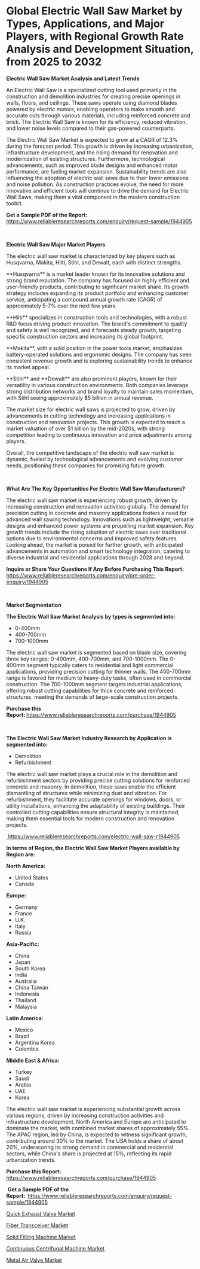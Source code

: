 <p><h1>Global Electric Wall Saw Market by Types, Applications, and Major Players, with Regional Growth Rate Analysis and Development Situation, from 2025 to 2032</h1></p><p><strong>Electric Wall Saw Market Analysis and Latest Trends</strong></p>
<p><p>An Electric Wall Saw is a specialized cutting tool used primarily in the construction and demolition industries for creating precise openings in walls, floors, and ceilings. These saws operate using diamond blades powered by electric motors, enabling operators to make smooth and accurate cuts through various materials, including reinforced concrete and brick. The Electric Wall Saw is known for its efficiency, reduced vibration, and lower noise levels compared to their gas-powered counterparts.</p><p>The Electric Wall Saw Market is expected to grow at a CAGR of 12.3% during the forecast period. This growth is driven by increasing urbanization, infrastructure development, and the rising demand for renovation and modernization of existing structures. Furthermore, technological advancements, such as improved blade designs and enhanced motor performance, are fueling market expansion. Sustainability trends are also influencing the adoption of electric wall saws due to their lower emissions and noise pollution. As construction practices evolve, the need for more innovative and efficient tools will continue to drive the demand for Electric Wall Saws, making them a vital component in the modern construction toolkit.</p></p>
<p><strong>Get a Sample PDF of the Report:&nbsp;</strong> <a href="https://www.reliableresearchreports.com/enquiry/request-sample/1944905?utm_campaign=102&utm_medium=2&utm_source=Github&utm_content=ia&utm_term=16022025&utm_id=electric-wall-saw">https://www.reliableresearchreports.com/enquiry/request-sample/1944905</a></p>
<p>&nbsp;</p>
<p><strong>Electric Wall Saw Major Market Players</strong></p>
<p><p>The electric wall saw market is characterized by key players such as Husqvarna, Makita, Hilti, Stihl, and Dewalt, each with distinct strengths. </p><p>**Husqvarna** is a market leader known for its innovative solutions and strong brand reputation. The company has focused on highly efficient and user-friendly products, contributing to significant market share. Its growth strategy includes expanding its product portfolio and enhancing customer service, anticipating a compound annual growth rate (CAGR) of approximately 5-7% over the next few years.</p><p>**Hilti** specializes in construction tools and technologies, with a robust R&D focus driving product innovation. The brand's commitment to quality and safety is well recognized, and it forecasts steady growth, targeting specific construction sectors and increasing its global footprint.</p><p>**Makita**, with a solid position in the power tools market, emphasizes battery-operated solutions and ergonomic designs. The company has seen consistent revenue growth and is exploring sustainability trends to enhance its market appeal.</p><p>**Stihl** and **Dewalt** are also prominent players, known for their versatility in various construction environments. Both companies leverage strong distribution networks and brand loyalty to maintain sales momentum, with Stihl seeing approximately $5 billion in annual revenue.</p><p>The market size for electric wall saws is projected to grow, driven by advancements in cutting technology and increasing applications in construction and renovation projects. This growth is expected to reach a market valuation of over $1 billion by the mid-2020s, with strong competition leading to continuous innovation and price adjustments among players.</p><p>Overall, the competitive landscape of the electric wall saw market is dynamic, fueled by technological advancements and evolving customer needs, positioning these companies for promising future growth.</p></p>
<p>&nbsp;</p>
<p><strong>What Are The Key Opportunities For Electric Wall Saw Manufacturers?</strong></p>
<p><p>The electric wall saw market is experiencing robust growth, driven by increasing construction and renovation activities globally. The demand for precision cutting in concrete and masonry applications fosters a need for advanced wall sawing technology. Innovations such as lightweight, versatile designs and enhanced power systems are propelling market expansion. Key growth trends include the rising adoption of electric saws over traditional options due to environmental concerns and improved safety features. Looking ahead, the market is poised for further growth, with anticipated advancements in automation and smart technology integration, catering to diverse industrial and residential applications through 2028 and beyond.</p></p>
<p><strong>Inquire or Share Your Questions If Any Before Purchasing This Report:</strong> <a href="https://www.reliableresearchreports.com/enquiry/pre-order-enquiry/1944905?utm_campaign=102&utm_medium=2&utm_source=Github&utm_content=ia&utm_term=16022025&utm_id=electric-wall-saw">https://www.reliableresearchreports.com/enquiry/pre-order-enquiry/1944905</a></p>
<p>&nbsp;</p>
<p><strong>Market Segmentation</strong></p>
<p><strong>The Electric Wall Saw Market Analysis by types is segmented into:</strong></p>
<p><ul><li>0-400mm</li><li>400-700mm</li><li>700-1000mm</li></ul></p>
<p><p>The electric wall saw market is segmented based on blade size, covering three key ranges: 0-400mm, 400-700mm, and 700-1000mm. The 0-400mm segment typically caters to residential and light commercial applications, providing precision cutting for thinner walls. The 400-700mm range is favored for medium to heavy-duty tasks, often used in commercial construction. The 700-1000mm segment targets industrial applications, offering robust cutting capabilities for thick concrete and reinforced structures, meeting the demands of large-scale construction projects.</p></p>
<p><strong>Purchase this Report:&nbsp;</strong><a href="https://www.reliableresearchreports.com/purchase/1944905?utm_campaign=102&utm_medium=2&utm_source=Github&utm_content=ia&utm_term=16022025&utm_id=electric-wall-saw">https://www.reliableresearchreports.com/purchase/1944905</a></p>
<p>&nbsp;</p>
<p><strong>The Electric Wall Saw Market Industry Research by Application is segmented into:</strong></p>
<p><ul><li>Demolition</li><li>Refurbishment</li></ul></p>
<p><p>The electric wall saw market plays a crucial role in the demolition and refurbishment sectors by providing precise cutting solutions for reinforced concrete and masonry. In demolition, these saws enable the efficient dismantling of structures while minimizing dust and vibration. For refurbishment, they facilitate accurate openings for windows, doors, or utility installations, enhancing the adaptability of existing buildings. Their controlled cutting capabilities ensure structural integrity is maintained, making them essential tools for modern construction and renovation projects.</p></p>
<p><a href="https://www.reliableresearchreports.com/electric-wall-saw-r1944905?utm_campaign=102&utm_medium=2&utm_source=Github&utm_content=ia&utm_term=16022025&utm_id=electric-wall-saw">&nbsp;https://www.reliableresearchreports.com/electric-wall-saw-r1944905</a></p>
<p><strong>In terms of Region, the Electric Wall Saw Market Players available by Region are:</strong></p>
<p>
    <p> <strong> North America: </strong>
        <ul>
            <li>United States</li>
            <li>Canada</li>
        </ul>
        </p> 
    <p> <strong> Europe: </strong>
        <ul>
            <li>Germany</li>
            <li>France</li>
            <li>U.K.</li>
            <li>Italy</li>
            <li>Russia</li>
        </ul>
        </p> 
    <p> <strong> Asia-Pacific: </strong>
        <ul>
            <li>China</li>
            <li>Japan</li>
            <li>South Korea</li>
            <li>India</li>
            <li>Australia</li>
            <li>China Taiwan</li>
            <li>Indonesia</li>
            <li>Thailand</li>
            <li>Malaysia</li>
        </ul>
        </p> 
    <p> <strong> Latin America: </strong>
        <ul>
            <li>Mexico</li>
            <li>Brazil</li>
            <li>Argentina Korea</li>
            <li>Colombia</li>
        </ul>
        </p> 
    <p> <strong> Middle East & Africa: </strong>
        <ul>
            <li>Turkey</li>
            <li>Saudi</li>
            <li>Arabia</li>
            <li>UAE</li>
            <li>Korea</li>
        </ul>
    </p>
    </p>
<p><p>The electric wall saw market is experiencing substantial growth across various regions, driven by increasing construction activities and infrastructure development. North America and Europe are anticipated to dominate the market, with combined market shares of approximately 55%. The APAC region, led by China, is expected to witness significant growth, contributing around 30% to the market. The USA holds a share of about 20%, underscoring its strong demand in commercial and residential sectors, while China's share is projected at 15%, reflecting its rapid urbanization trends.</p></p>
<p><strong>Purchase this Report: </strong><a href="https://www.reliableresearchreports.com/purchase/1944905?utm_campaign=102&utm_medium=2&utm_source=Github&utm_content=ia&utm_term=16022025&utm_id=electric-wall-saw">https://www.reliableresearchreports.com/purchase/1944905</a></p>
<p>&nbsp;<strong>Get a Sample PDF of the Report:&nbsp;&nbsp;</strong><a href="https://www.reliableresearchreports.com/enquiry/request-sample/1944905?utm_campaign=102&utm_medium=2&utm_source=Github&utm_content=ia&utm_term=16022025&utm_id=electric-wall-saw">https://www.reliableresearchreports.com/enquiry/request-sample/1944905</a></p>
<p><strong></strong></p>
<p><p><a href="https://github.com/dbichayison/Market-Research-Report-List-1/blob/main/quick-exhaust-valve-market.md?utm_campaign=102&utm_medium=2&utm_source=Github&utm_content=ia&utm_term=16022025&utm_id=electric-wall-saw">Quick Exhaust Valve Market</a></p><p><a href="https://github.com/gethunsides/Market-Research-Report-List-1/blob/main/fiber-transceiver-market.md?utm_campaign=102&utm_medium=2&utm_source=Github&utm_content=ia&utm_term=16022025&utm_id=electric-wall-saw">Fiber Transceiver Market</a></p><p><a href="https://github.com/borgomornar/Market-Research-Report-List-1/blob/main/solid-filling-machine-market.md?utm_campaign=102&utm_medium=2&utm_source=Github&utm_content=ia&utm_term=16022025&utm_id=electric-wall-saw">Solid Filling Machine Market</a></p><p><a href="https://github.com/simurmarzoa/Market-Research-Report-List-1/blob/main/continuous-centrifugal-machine-market.md?utm_campaign=102&utm_medium=2&utm_source=Github&utm_content=ia&utm_term=16022025&utm_id=electric-wall-saw">Continuous Centrifugal Machine Market</a></p><p><a href="https://github.com/tumacaakesha78/Market-Research-Report-List-1/blob/main/metal-air-valve-market.md?utm_campaign=102&utm_medium=2&utm_source=Github&utm_content=ia&utm_term=16022025&utm_id=electric-wall-saw">Metal Air Valve Market</a></p></p>
